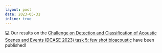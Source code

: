 ```yaml
---
layout: post
date: 2023-05-31
inline: true
---
```


💻 Our results on the [Challenge on Detection and Classification of Acoustic Scenes and Events (DCASE 2023) task 5: few shot bioacoustic](https://dcase.community/challenge2023/task-few-shot-bioacoustic-event-detection-results) have been published! 